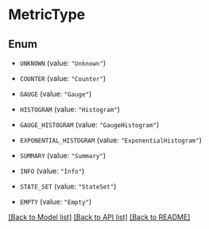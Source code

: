 # MetricType

## Enum


* `UNKNOWN` (value: `"Unknown"`)

* `COUNTER` (value: `"Counter"`)

* `GAUGE` (value: `"Gauge"`)

* `HISTOGRAM` (value: `"Histogram"`)

* `GAUGE_HISTOGRAM` (value: `"GaugeHistogram"`)

* `EXPONENTIAL_HISTOGRAM` (value: `"ExponentialHistogram"`)

* `SUMMARY` (value: `"Summary"`)

* `INFO` (value: `"Info"`)

* `STATE_SET` (value: `"StateSet"`)

* `EMPTY` (value: `"Empty"`)


[[Back to Model list]](../README.md#documentation-for-models) [[Back to API list]](../README.md#documentation-for-api-endpoints) [[Back to README]](../README.md)


